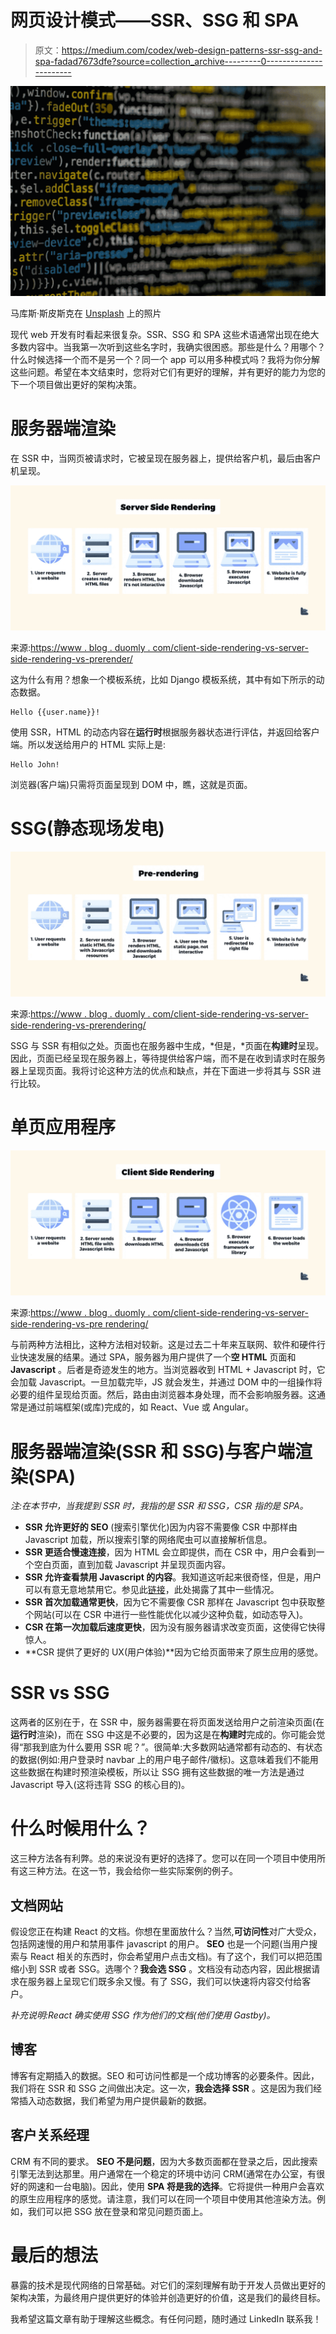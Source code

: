 # 网页设计模式——SSR、SSG 和 SPA

> 原文：<https://medium.com/codex/web-design-patterns-ssr-ssg-and-spa-fadad7673dfe?source=collection_archive---------0----------------------->

![](img/4d9d6e95e5344eb193690bc33ebce8f6.png)

马库斯·斯皮斯克在 [Unsplash](https://unsplash.com?utm_source=medium&utm_medium=referral) 上的照片

现代 web 开发有时看起来很复杂。SSR、SSG 和 SPA 这些术语通常出现在绝大多数内容中。当我第一次听到这些名字时，我确实很困惑。那些是什么？用哪个？什么时候选择一个而不是另一个？同一个 app 可以用多种模式吗？我将为你分解这些问题。希望在本文结束时，您将对它们有更好的理解，并有更好的能力为您的下一个项目做出更好的架构决策。

# 服务器端渲染

在 SSR 中，当网页被请求时，它被呈现在服务器上，提供给客户机，最后由客户机呈现。

![](img/76baa9c9970803011fa7a94e90770258.png)

来源:[https://www . blog . duomly . com/client-side-rendering-vs-server-side-rendering-vs-prerender/](https://www.blog.duomly.com/client-side-rendering-vs-server-side-rendering-vs-prerendering/)

这为什么有用？想象一个模板系统，比如 Django 模板系统，其中有如下所示的动态数据。

```
Hello {{user.name}}!
```

使用 SSR，HTML 的动态内容在**运行时**根据服务器状态进行评估，并返回给客户端。所以发送给用户的 HTML 实际上是:

```
Hello John!
```

浏览器(客户端)只需将页面呈现到 DOM 中，瞧，这就是页面。

# SSG(静态现场发电)

![](img/cbe7e14d970b4a29ba1e47ecca09fddc.png)

来源:[https://www . blog . duomly . com/client-side-rendering-vs-server-side-rendering-vs-prerendering/](https://www.blog.duomly.com/client-side-rendering-vs-server-side-rendering-vs-prerendering/)

SSG 与 SSR 有相似之处。页面也在服务器中生成，*但是，*页面在**构建时**呈现。因此，页面已经呈现在服务器上，等待提供给客户端，而不是在收到请求时在服务器上呈现页面。我将讨论这种方法的优点和缺点，并在下面进一步将其与 SSR 进行比较。

# 单页应用程序

![](img/b73f82f056ed51de1318495a9a5e8876.png)

来源:[https://www . blog . duomly . com/client-side-rendering-vs-server-side-rendering-vs-pre rendering/](https://www.blog.duomly.com/client-side-rendering-vs-server-side-rendering-vs-prerendering/)

与前两种方法相比，这种方法相对较新。这是过去二十年来互联网、软件和硬件行业快速发展的结果。通过 SPA，服务器为用户提供了一个**空 HTML** 页面和 **Javascript** 。后者是奇迹发生的地方。当浏览器收到 HTML + Javascript 时，它会加载 Javascript。一旦加载完毕，JS 就会发生，并通过 DOM 中的一组操作将必要的组件呈现给页面。然后，路由由浏览器本身处理，而不会影响服务器。这通常是通过前端框架(或库)完成的，如 React、Vue 或 Angular。

# 服务器端渲染(SSR 和 SSG)与客户端渲染(SPA)

*注:在本节中，当我提到 SSR 时，我指的是 SSR 和 SSG，CSR 指的是 SPA。*

*   **SSR 允许更好的 SEO** (搜索引擎优化)因为内容不需要像 CSR 中那样由 Javascript 加载，所以搜索引擎的网络爬虫可以直接解析信息。
*   **SSR 更适合慢速连接**，因为 HTML 会立即提供，而在 CSR 中，用户会看到一个空白页面，直到加载 Javascript 并呈现页面内容。
*   **SSR 允许查看禁用 Javascript 的内容**。我知道这听起来很奇怪，但是，用户可以有意无意地禁用它。参见此[链接](https://kryogenix.org/code/browser/everyonehasjs.html)，此处揭露了其中一些情况。
*   **SSR 首次加载通常更快**，因为它不需要像 CSR 那样在 Javascript 包中获取整个网站(可以在 CSR 中进行一些性能优化以减少这种负载，如动态导入)。
*   **CSR 在第一次加载后速度更快**，因为没有服务器请求改变页面，这使得它快得惊人。
*   **CSR 提供了更好的 UX(用户体验)**因为它给页面带来了原生应用的感觉。

# SSR vs SSG

这两者的区别在于，在 SSR 中，服务器需要在将页面发送给用户之前渲染页面(在**运行时**渲染)，而在 SSG 中这是不必要的，因为这是在**构建时**完成的。你可能会觉得“那我到底为什么要用 SSR 呢？”。很简单:大多数网站通常都有动态的、有状态的数据(例如:用户登录时 navbar 上的用户电子邮件/徽标)。这意味着我们不能用这些数据在构建时预渲染模板，所以让 SSG 拥有这些数据的唯一方法是通过 Javascript 导入(这将违背 SSG 的核心目的)。

# 什么时候用什么？

这三种方法各有利弊。总的来说没有更好的选择了。您可以在同一个项目中使用所有这三种方法。在这一节，我会给你一些实际案例的例子。

## 文档网站

假设您正在构建 React 的文档。你想在里面放什么？当然,**可访问性**对广大受众，包括网速慢的用户和禁用事件 javascript 的用户。 **SEO** 也是一个问题(当用户搜索与 React 相关的东西时，你会希望用户点击文档)。有了这个，我们可以把范围缩小到 SSR 或者 SSG。选哪个？**我会选 SSG** 。文档没有动态内容，因此根据请求在服务器上呈现它们既多余又慢。有了 SSG，我们可以快速将内容交付给客户。

*补充说明:React 确实使用 SSG 作为他们的文档(他们使用 Gastby)。*

## 博客

博客有定期插入的数据。SEO 和可访问性都是一个成功博客的必要条件。因此，我们将在 SSR 和 SSG 之间做出决定。这一次，**我会选择 SSR** 。这是因为我们经常插入动态数据，我们希望为用户提供最新的数据。

## 客户关系经理

CRM 有不同的要求。 **SEO 不是问题**，因为大多数页面都在登录之后，因此搜索引擎无法到达那里。用户通常在一个稳定的环境中访问 CRM(通常在办公室，有很好的网速和一台电脑)。因此，使用 **SPA 将是我的选择**。它将提供一种用户会喜欢的原生应用程序的感觉。请注意，我们可以在同一个项目中使用其他渲染方法。例如，我们可以把 SSG 放在登录和常见问题页面上。

# 最后的想法

暴露的技术是现代网络的日常基础。对它们的深刻理解有助于开发人员做出更好的架构决策，为最终用户提供更好的体验并创造更好的价值，这是我们的最终目标。

我希望这篇文章有助于理解这些概念。有任何问题，随时通过 LinkedIn 联系我！